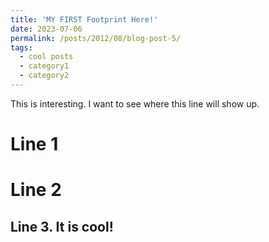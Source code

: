 ```yaml
---
title: 'MY FIRST Footprint Here!'
date: 2023-07-06
permalink: /posts/2012/08/blog-post-5/
tags:
  - cool posts
  - category1
  - category2
---
```


This is interesting. I want to see where this line will show up.

Line 1
======

Line 2
======

Line 3. It is cool!
------
